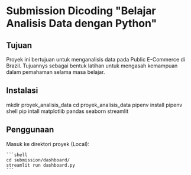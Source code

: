 # Submission Dicoding "Belajar Analisis Data dengan Python"

## Tujuan

Proyek ini bertujuan untuk menganalisis data pada Public E-Commerce di Brazil.
Tujuannys sebagai bentuk latihan untuk mengasah kemampuan dalam pemahaman selama masa belajar.

## Instalasi

mkdir proyek_analisis_data
cd proyek_analisis_data
pipenv install
pipenv shell
pip intall matplotlib pandas seaborn streamlit

## Penggunaan
Masuk ke direktori proyek (Local):

    ```shell
    cd submission/dashboard/
    streamlit run dashboard.py
    ```

